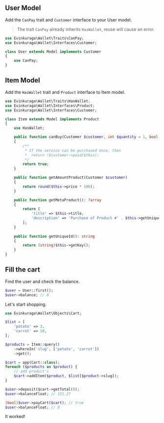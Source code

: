 ## User Model

Add the `CanPay` trait and `Customer` interface to your User model.

> The trait `CanPay` already inherits `HasWallet`, reuse will cause an error.

```php
use Evinkuraga\Wallet\Traits\CanPay;
use Evinkuraga\Wallet\Interfaces\Customer;

class User extends Model implements Customer
{
    use CanPay;
}
```

## Item Model

Add the `HasWallet` trait and `Product` interface to Item model.

```php
use Evinkuraga\Wallet\Traits\HasWallet;
use Evinkuraga\Wallet\Interfaces\Product;
use Evinkuraga\Wallet\Interfaces\Customer;

class Item extends Model implements Product
{
    use HasWallet;

    public function canBuy(Customer $customer, int $quantity = 1, bool $force = false): bool
    {
        /**
         * If the service can be purchased once, then
         *  return !$customer->paid($this);
         */
        return true; 
    }

    public function getAmountProduct(Customer $customer)
    {
        return round($this->price * 100);
    }

    public function getMetaProduct(): ?array
    {
        return [
            'title' => $this->title, 
            'description' => 'Purchase of Product #' . $this->getUniqueId(), 
        ];
    }
    
    public function getUniqueId(): string
    {
        return (string)$this->getKey();
    }
}
```

## Fill the cart

Find the user and check the balance.

```php
$user = User::first();
$user->balance; // 0
```

Let's start shopping.

```php
use Evinkuraga\Wallet\Objects\Cart;

$list = [
    'potato' => 3,
    'carrot' => 10,
];

$products = Item::query()
    ->whereIn('slug', ['potato', 'carrot'])
    ->get();

$cart = app(Cart::class);
foreach ($products as $product) {
    // add product's
    $cart->addItem($product, $list[$product->slug]);
}

$user->deposit($cart->getTotal());
$user->balanceFloat; // 151.27

(bool)$user->payCart($cart); // true
$user->balanceFloat; // 0
```

It worked! 
